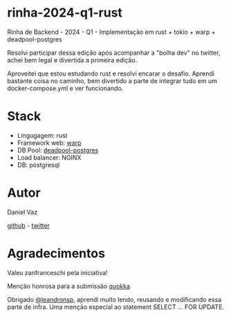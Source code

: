# rinha-2024-q1-rust
Rinha de Backend - 2024 - Q1 - Implementação em rust + tokio + warp + deadpool-postgres

Resolvi participar dessa edição após acompanhar a "bolha dev" no twitter, achei bem legal e divertida a primeira edição.

Aproveitei que estou estudando rust e resolvi encarar o desafio. Aprendi bastante coisa no caminho, bem divertido a parte de integrar tudo em um docker-compose.yml e ver funcionando.

# Stack
- Lingugagem: rust
- Framework web: [warp](https://github.com/seanmonstar/warp)
- DB Pool: [deadpool-postgres](https://github.com/bikeshedder/deadpool)
- Load balancer: NGINX
- DB: postgresql

# Autor

Daniel Vaz

[github](https://github.com/ddanielvaz) - [twitter](https://twitter.com/daniel_vaz1986)

# Agradecimentos

Valeu zanfranceschi pela iniciativa!

Menção honrosa para a submissão [quokka](https://github.com/leandronsp/quokka)

Obrigado [@leandronsp](https://github.com/leandronsp), aprendi muito lendo, reusando e modificando essa parte de infra. Uma menção especial ao statement SELECT ... FOR UPDATE.
